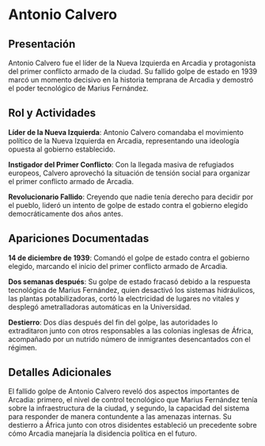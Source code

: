 # Antonio Calvero

## Presentación

Antonio Calvero fue el líder de la Nueva Izquierda en Arcadia y protagonista del primer conflicto armado de la ciudad. Su fallido golpe de estado en 1939 marcó un momento decisivo en la historia temprana de Arcadia y demostró el poder tecnológico de Marius Fernández.

## Rol y Actividades

**Líder de la Nueva Izquierda**: Antonio Calvero comandaba el movimiento político de la Nueva Izquierda en Arcadia, representando una ideología opuesta al gobierno establecido.

**Instigador del Primer Conflicto**: Con la llegada masiva de refugiados europeos, Calvero aprovechó la situación de tensión social para organizar el primer conflicto armado de Arcadia.

**Revolucionario Fallido**: Creyendo que nadie tenía derecho para decidir por el pueblo, lideró un intento de golpe de estado contra el gobierno elegido democráticamente dos años antes.

## Apariciones Documentadas

**14 de diciembre de 1939**: Comandó el golpe de estado contra el gobierno elegido, marcando el inicio del primer conflicto armado de Arcadia.

**Dos semanas después**: Su golpe de estado fracasó debido a la respuesta tecnológica de Marius Fernández, quien desactivó los sistemas hidráulicos, las plantas potabilizadoras, cortó la electricidad de lugares no vitales y desplegó ametralladoras automáticas en la Universidad.

**Destierro**: Dos días después del fin del golpe, las autoridades lo extraditaron junto con otros responsables a las colonias inglesas de África, acompañado por un nutrido número de inmigrantes desencantados con el régimen.

## Detalles Adicionales

El fallido golpe de Antonio Calvero reveló dos aspectos importantes de Arcadia: primero, el nivel de control tecnológico que Marius Fernández tenía sobre la infraestructura de la ciudad, y segundo, la capacidad del sistema para responder de manera contundente a las amenazas internas. Su destierro a África junto con otros disidentes estableció un precedente sobre cómo Arcadia manejaría la disidencia política en el futuro.
